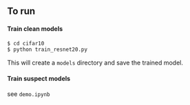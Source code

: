 ## To run

#### Train clean models 

```python
$ cd cifar10 
$ python train_resnet20.py
```
This will create a `models` directory and save the trained model. 

#### Train suspect models

see `demo.ipynb`
